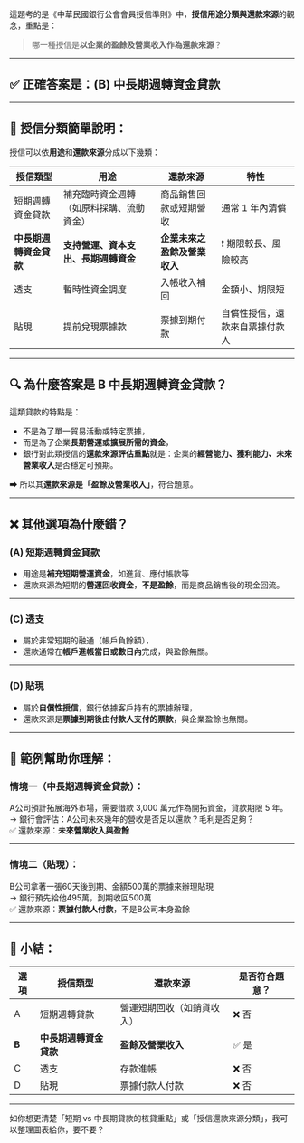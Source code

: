 這題考的是《中華民國銀行公會會員授信準則》中，**授信用途分類與還款來源**的觀念，重點是：

> 哪一種授信是**以企業的盈餘及營業收入作為還款來源**？

---

## ✅ 正確答案是：**(B) 中長期週轉資金貸款**

---

## 📘 授信分類簡單說明：

授信可以依**用途**和**還款來源**分成以下幾類：

| 授信類型             | 用途                                   | 還款來源                       | 特性                             |
|----------------------|----------------------------------------|------------------------------|----------------------------------|
| 短期週轉資金貸款     | 補充臨時資金週轉（如原料採購、流動資金） | 商品銷售回款或短期營收         | 通常 1 年內清償                   |
| **中長期週轉資金貸款** | **支持營運、資本支出、長期週轉資金**     | **企業未來之盈餘及營業收入**   | ❗ 期限較長、風險較高             |
| 透支                 | 暫時性資金調度                         | 入帳收入補回                   | 金額小、期限短                   |
| 貼現                 | 提前兌現票據款                         | 票據到期付款                   | 自償性授信，還款來自票據付款人     |

---

## 🔍 為什麼答案是 **B 中長期週轉資金貸款**？

這類貸款的特點是：
- 不是為了單一貿易活動或特定票據，
- 而是為了企業**長期營運或擴展所需的資金**，
- 銀行對此類授信的**還款來源評估重點**就是：企業的**經營能力、獲利能力、未來營業收入**是否穩定可預期。

➡ 所以其**還款來源是「盈餘及營業收入」**，符合題意。

---

## ❌ 其他選項為什麼錯？

### (A) 短期週轉資金貸款  
- 用途是**補充短期營運資金**，如進貨、應付帳款等  
- 還款來源為短期的**營運回收資金**，**不是盈餘**，而是商品銷售後的現金回流。

---

### (C) 透支  
- 屬於非常短期的融通（帳戶負餘額），  
- 還款通常在**帳戶進帳當日或數日內**完成，與盈餘無關。

---

### (D) 貼現  
- 屬於**自償性授信**，銀行依據客戶持有的票據辦理，  
- 還款來源是**票據到期後由付款人支付的票款**，與企業盈餘也無關。

---

## 🧠 範例幫助你理解：

### 情境一（中長期週轉資金貸款）：
A公司預計拓展海外市場，需要借款 3,000 萬元作為開拓資金，貸款期限 5 年。  
→ 銀行會評估：A公司未來幾年的營收是否足以還款？毛利是否足夠？  
✅ 還款來源：**未來營業收入與盈餘**

---

### 情境二（貼現）：
B公司拿著一張60天後到期、金額500萬的票據來辦理貼現  
→ 銀行預先給他495萬，到期收回500萬  
✅ 還款來源：**票據付款人付款**，不是B公司本身盈餘

---

## 📌 小結：

| 選項 | 授信類型                 | 還款來源                     | 是否符合題意？ |
|------|--------------------------|------------------------------|----------------|
| A    | 短期週轉貸款             | 營運短期回收（如銷貨收入）   | ❌ 否           |
| **B**| **中長期週轉資金貸款**   | **盈餘及營業收入**           | ✅ 是           |
| C    | 透支                     | 存款進帳                     | ❌ 否           |
| D    | 貼現                     | 票據付款人付款               | ❌ 否           |

---

如你想更清楚「短期 vs 中長期貸款的核貸重點」或「授信還款來源分類」，我可以整理圖表給你，要不要？